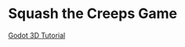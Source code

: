 # Squash the Creeps Game

[Godot 3D Tutorial](https://docs.godotengine.org/en/stable/getting_started/first_3d_game/index.html)
